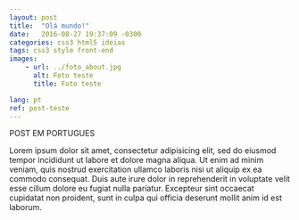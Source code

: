 ```yaml
---
layout: post
title:  "Olá mundo!"
date:   2016-08-27 19:37:09 -0300
categories: css3 html5 ideias
tags: css3 style front-end
images: 
    - url: ../foto_about.jpg
      alt: Foto teste
      title: Foto teste

lang: pt
ref: post-teste
---
```


POST EM PORTUGUES

Lorem ipsum dolor sit amet, consectetur adipisicing elit, sed do eiusmod
tempor incididunt ut labore et dolore magna aliqua. Ut enim ad minim veniam,
quis nostrud exercitation ullamco laboris nisi ut aliquip ex ea commodo
consequat. Duis aute irure dolor in reprehenderit in voluptate velit esse
cillum dolore eu fugiat nulla pariatur. Excepteur sint occaecat cupidatat non
proident, sunt in culpa qui officia deserunt mollit anim id est laborum.